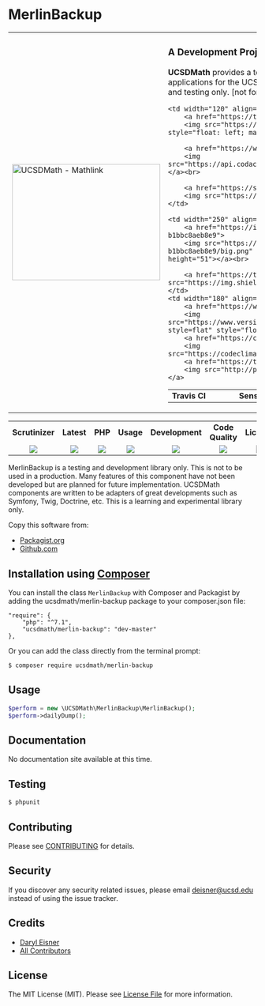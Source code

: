 # MerlinBackup
<table border="0">
  <tr>
    <td width="300"><img height="235" width="300"alt="UCSDMath - Mathlink" src="https://github.com/ucsdmath/MerlinBackup/blob/master/resource/merlin-backup.png"></td>
    <td><h3>A Development Project in PHP</h3><p><strong>UCSDMath</strong> provides a testing framework for general internal Intranet software applications for the UCSD, Department of Mathematics. This is used for development and testing only. [not for production]</p>

<table width="550"><tr><td width="120"><b>Travis CI</b></td><td width="250"><b>SensioLabs</b></td><td width="180"><b>Dependencies</b></td></tr><tr>

    <td width="120" align="center">
        <a href="https://travis-ci.org/ucsdmath/MerlinBackup">
        <img src="https://travis-ci.org/ucsdmath/MerlinBackup.svg?branch=master" style="float: left; margin: 0px 0px 10px 10px;"></a><br>

        <a href="https://www.codacy.com/app/ucsdmath-project/MerlinBackup">
        <img src="https://api.codacy.com/project/badge/Grade/3d6afd20add84d1ea3d5b206ddf4dea6"></a><br>

        <a href="https://scrutinizer-ci.com/g/ucsdmath/MerlinBackup/?branch=master">
        <img src="https://img.shields.io/scrutinizer/g/ucsdmath/MerlinBackup.svg"></a>
    </td>

    <td width="250" align="center">
        <a href="https://insight.sensiolabs.com/projects/2d9d8c50-e0ec-4cc9-8588-b1bbc8aeb8e9">
        <img src="https://insight.sensiolabs.com/projects/2d9d8c50-e0ec-4cc9-8588-b1bbc8aeb8e9/big.png" style="float: right; margin: 0px 0px 10px 10px;" width="212" height="51"></a><br>

        <a href="https://travis-ci.org/ucsdmath/MerlinBackup"><img src="https://img.shields.io/badge/PHP-%207.1%20Tested%20-33cc33.svg"></a>
    </td>
    <td width="180" align="center">
        <a href="https://www.versioneye.com/user/projects/577fb9ab5bb139003969da5b">
        <img src="https://www.versioneye.com/user/projects/577fb9ab5bb139003969da5b/badge.png?style=flat" style="float:left;margin:0px 0px 10px 10px;"></a><br>
        <a href="https://codeclimate.com/github/ucsdmath/MerlinBackup">
        <img src="https://codeclimate.com/github/ucsdmath/MerlinBackup/badges/gpa.svg"></a><br>
        <a href="https://travis-ci.org/ucsdmath/MerlinBackup">
        <img src="http://php7ready.timesplinter.ch/ucsdmath/MerlinBackup/badge.svg"></a>
</td></tr></table></td></tr></table>
<table width="890"><tr>
    <td width="116" align="center"><b>Scrutinizer</b></td>
    <td width="122" align="center"><b>Latest</b></td>
    <td width="108" align="center"><b>PHP</b></td>
    <td width="150" align="center"><b>Usage</b></td>
    <td width="142" align="center"><b>Development</b></td>
    <td width="142" align="center"><b>Code Quality</b></td>
    <td width="110" align="center"><b>License</b></td>
</tr>
<tr>
    <td valign="top" width="116" align="center">
        <a href="https://scrutinizer-ci.com/g/ucsdmath/MerlinBackup/build-status/master">
        <img src="https://scrutinizer-ci.com/g/ucsdmath/MerlinBackup/badges/build.png?b=master"></a></td>
    <td valign="top" width="122" align="center">
        <a href="https://packagist.org/packages/ucsdmath/merlin-backup">
        <img src="https://poser.pugx.org/ucsdmath/merlin-backup/v/stable"></a></td>
    <td valign="top" width="108" align="center">
        <a href="https://php.net/">
        <img src="https://img.shields.io/badge/PHP-%3E%3D%207.1-8892BF.svg"></a></td>
    <td valign="top" width="150" align="center">
        <a href="https://packagist.org/packages/ucsdmath/merlin-backup">
        <img src="https://poser.pugx.org/ucsdmath/merlin-backup/downloads"></a></td>
    <td valign="top" width="142" align="center">
        <a href="https://packagist.org/packages/ucsdmath/merlin-backup">
        <img src="https://poser.pugx.org/ucsdmath/merlin-backup/v/unstable"></a></td>
    <td valign="top" width="142" align="center">
        <a href="https://scrutinizer-ci.com/g/ucsdmath/MerlinBackup/?branch=master">
        <img src="https://scrutinizer-ci.com/g/ucsdmath/MerlinBackup/badges/quality-score.png?b=master"></a></td>
    <td valign="top" width="110" align="center">
        <a href="https://packagist.org/packages/ucsdmath/merlin-backup">
        <img src="https://poser.pugx.org/ucsdmath/merlin-backup/license"></a></td>
</tr></table>

MerlinBackup is a testing and development library only. This is not to be used in a production.
Many features of this component have not been developed but are planned for future implementation.  UCSDMath components are written to be adapters of great developments such as Symfony, Twig, Doctrine, etc. This is a learning and experimental library only.

Copy this software from:
- [Packagist.org](https://packagist.org/packages/ucsdmath/MerlinBackup)
- [Github.com](https://github.com/ucsdmath/MerlinBackup)

## Installation using [Composer](http://getcomposer.org/)
You can install the class ```MerlinBackup``` with Composer and Packagist by
adding the ucsdmath/merlin-backup package to your composer.json file:

```
"require": {
    "php": "^7.1",
    "ucsdmath/merlin-backup": "dev-master"
},
```
Or you can add the class directly from the terminal prompt:

```bash
$ composer require ucsdmath/merlin-backup
```

## Usage

``` php
$perform = new \UCSDMath\MerlinBackup\MerlinBackup();
$perform->dailyDump();
```

## Documentation

No documentation site available at this time.
<!-- [Check out the documentation](http://math.ucsd.edu/~deisner/documentation/MerlinBackup/) -->

## Testing

``` bash
$ phpunit
```

## Contributing

Please see [CONTRIBUTING](CONTRIBUTING.md) for details.

## Security

If you discover any security related issues, please email deisner@ucsd.edu instead of using the issue tracker.

## Credits

- [Daryl Eisner](https://github.com/UCSDMath)
- [All Contributors](../../contributors)

## License

The MIT License (MIT). Please see [License File](LICENSE) for more information.
